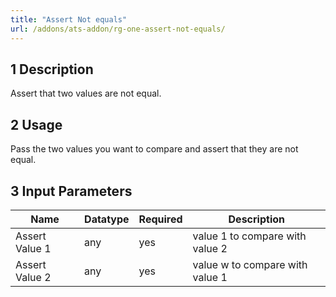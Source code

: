 ```yaml
---
title: "Assert Not equals"
url: /addons/ats-addon/rg-one-assert-not-equals/
---
```


## 1 Description

Assert that two values are not equal.

## 2 Usage

Pass the two values you want to compare and assert that they are not equal.

## 3 Input Parameters

Name | Datatype | Required | Description
---- | -------- | ------- |---------------
Assert Value 1 | any | yes | value 1 to compare with value 2
Assert Value 2 | any | yes | value w to compare with value 1
